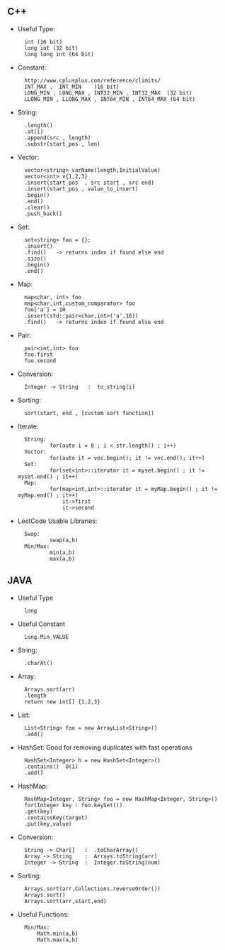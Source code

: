 ## C++
* Useful  Type:

		int (16 bit)
		long int (32 bit) 
		long long int (64 bit)

* Constant:

		http://www.cplusplus.com/reference/climits/
		INT_MAX ,  INT_MIN    (16 bit)
		LONG_MIN , LONG_MAX , INT32_MIN , INT32_MAX  (32 bit)
		LLONG_MIN , LLONG_MAX , INT64_MIN , INT64_MAX (64 bit)

* String: 

		.length() 
		.at(i) 
		.append(src , length)
		.substr(start_pos , len)

* Vector:

		vector<string> varName(length,InitialValue)
		vector<int> v{1,2,3}
		.insert(start_pos  , src start , src end)
		.insert(start_pos , value_to_insert)
		.begin()
		.end() 
		.clear()
		.push_back()

* Set:

		set<string> foo = {};
		.insert()
		.find()   -> returns index if found else end 
		.size()
		.begin()
		.end()

* Map:

		map<char, int> foo 
		map<char,int,custom_comparator> foo 
		foo['a'] = 10
		.insert(std::pair<char,int>('a',10))
		.find()   -> returns index if found else end 

* Pair:

		pair<int,int> foo
		foo.first 
		foo.second 

* Conversion:

		Integer -> String   :  to_string(i)			

* Sorting:

		sort(start, end , [custom sort function])

* Iterate:

		String:
				for(auto i = 0 ; i < str.length() ; i++)
		Vector:
				for(auto it = vec.begin(); it != vec.end(); it++)
		Set:
				for(set<int>::iterator it = myset.begin() ; it != myset.end() ; it++)
		Map:
				for(map<int,int>::iterator it = myMap.begin() ; it != myMap.end() ; it++)
					it->first 
					it->second 

* LeetCode Usable Libraries:

		Swap:
				swap(a,b)
		Min/Max:
				min(a,b)
				max(a,b)

## JAVA
* Useful Type

		long 

* Useful Constant

		Long.Min_VALUE 	

* String:

		.charAt()	

* Array:

		Arrays.sort(arr) 
		.length 	
		return new int[] {1,2,3}

* List:

		List<String> foo = new ArrayList<String>()
		.add()	

* HashSet: Good for removing duplicates with fast operations 

		HashSet<Integer> h = new HashSet<Integer>()
		.contains()  O(1) 
		.add()	

* HashMap:

		HashMap<Integer, String> foo = new HashMap<Integer, String>()
		for(Integer key : foo.keySet())
		.get(key)		
		.containsKey(target)
		.put(key,value)

* Conversion:

		String -> Char[]   :  .toCharArray()
		Array -> String    :  Arrays.toString(arr)
		Integer -> String  :  Integer.toString(num)	

* Sorting:

		Arrays.sort(arr,Collections.reverseOrder())
		Arrays.sort()
		Arrays.sort(arr,start,end)

* Useful Functions:

		Min/Max:
			Math.min(a,b)
			Math.max(a,b)
		


